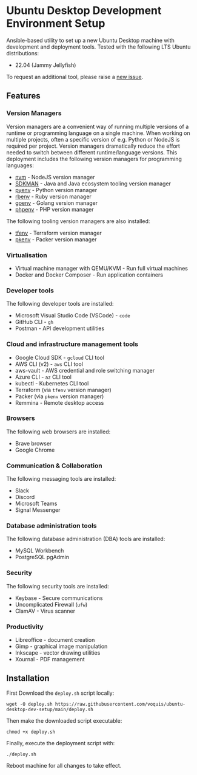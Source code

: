 Ubuntu Desktop Development Environment Setup
===
Ansible-based utility to set up a new Ubuntu Desktop machine with development and deployment tools. Tested with the following LTS Ubuntu distributions:
- 22.04 (Jammy Jellyfish)

To request an additional tool, please raise a [new issue](https://github.com/voquis/ubuntu-desktop-dev-setup/issues).

## Features

### Version Managers
Version managers are a convenient way of running multiple versions of a runtime or programming language on a single machine.
When working on multiple projects, often a specific version of e.g. Python or NodeJS is required per project.
Version managers dramatically reduce the effort needed to switch between different runtime/language versions.
This deployment includes the following version managers for programming languages:
- [nvm](https://github.com/nvm-sh/nvm) - NodeJS version manager
- [SDKMAN](https://sdkman.io/) - Java and Java ecosystem tooling version manager
- [pyenv](https://github.com/pyenv/pyenv) - Python version manager
- [rbenv](https://github.com/rbenv/rbenv) - Ruby version manager
- [goenv](https://github.com/syndbg/goenv) - Golang version manager
- [phpenv](https://github.com/phpenv/phpenv) - PHP version manager

The following tooling version managers are also installed:
- [tfenv](https://github.com/tfutils/tfenv) - Terraform version manager
- [pkenv](https://github.com/iamhsa/pkenv) - Packer version manager

### Virtualisation
- Virtual machine manager with QEMU/KVM - Run full virtual machines
- Docker and Docker Composer - Run application containers

### Developer tools
The following developer tools are installed:
- Microsoft Visual Studio Code (VSCode) - `code`
- GitHub CLI - `gh`
- Postman - API development utilities

### Cloud and infrastructure management tools
- Google Cloud SDK - `gcloud` CLI tool
- AWS CLI (v2) - `aws` CLI tool
- aws-vault - AWS credential and role switching manager
- Azure CLI - `az` CLI tool
- kubectl - Kubernetes CLI tool
- Terraform (via `tfenv` version manager)
- Packer (via `pkenv` version manager)
- Remmina - Remote desktop access

### Browsers
The following web browsers are installed:
- Brave browser
- Google Chrome

### Communication & Collaboration
The following messaging tools are installed:
- Slack
- Discord
- Microsoft Teams
- Signal Messenger

### Database administration tools
The following database administration (DBA) tools are installed:
- MySQL Workbench
- PostgreSQL pgAdmin

### Security
The following security tools are installed:
- Keybase - Secure communications
- Uncomplicated Firewall (`ufw`)
- ClamAV - Virus scanner

### Productivity
- Libreoffice - document creation
- Gimp - graphical image manipulation
- Inkscape - vector drawing utilities
- Xournal - PDF management

## Installation
First Download the `deploy.sh` script locally:

```shell
wget -O deploy.sh https://raw.githubusercontent.com/voquis/ubuntu-desktop-dev-setup/main/deploy.sh
```

Then make the downloaded script executable:
```shell
chmod +x deploy.sh
```

Finally, execute the deployment script with:
```shell
./deploy.sh
```

Reboot machine for all changes to take effect.
